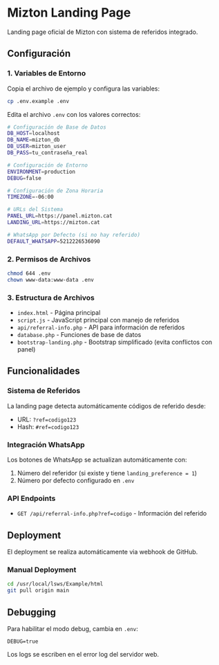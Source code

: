 # Mizton Landing Page

Landing page oficial de Mizton con sistema de referidos integrado.

## Configuración

### 1. Variables de Entorno

Copia el archivo de ejemplo y configura las variables:

```bash
cp .env.example .env
```

Edita el archivo `.env` con los valores correctos:

```bash
# Configuración de Base de Datos
DB_HOST=localhost
DB_NAME=mizton_db
DB_USER=mizton_user
DB_PASS=tu_contraseña_real

# Configuración de Entorno
ENVIRONMENT=production
DEBUG=false

# Configuración de Zona Horaria
TIMEZONE=-06:00

# URLs del Sistema
PANEL_URL=https://panel.mizton.cat
LANDING_URL=https://mizton.cat

# WhatsApp por Defecto (si no hay referido)
DEFAULT_WHATSAPP=5212226536090
```

### 2. Permisos de Archivos

```bash
chmod 644 .env
chown www-data:www-data .env
```

### 3. Estructura de Archivos

- `index.html` - Página principal
- `script.js` - JavaScript principal con manejo de referidos
- `api/referral-info.php` - API para información de referidos
- `database.php` - Funciones de base de datos
- `bootstrap-landing.php` - Bootstrap simplificado (evita conflictos con panel)

## Funcionalidades

### Sistema de Referidos

La landing page detecta automáticamente códigos de referido desde:
- URL: `?ref=codigo123`
- Hash: `#ref=codigo123`

### Integración WhatsApp

Los botones de WhatsApp se actualizan automáticamente con:
1. Número del referidor (si existe y tiene `landing_preference = 1`)
2. Número por defecto configurado en `.env`

### API Endpoints

- `GET /api/referral-info.php?ref=codigo` - Información del referido

## Deployment

El deployment se realiza automáticamente via webhook de GitHub.

### Manual Deployment

```bash
cd /usr/local/lsws/Example/html
git pull origin main
```

## Debugging

Para habilitar el modo debug, cambia en `.env`:

```
DEBUG=true
```

Los logs se escriben en el error log del servidor web.
